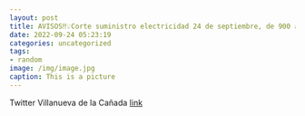 ```yaml
---
layout: post
title: AVISOS‼️💡Corte suministro electricidad 24 de septiembre, de 900 a 1100 h.Avda. La Rioja, 12 y 14Avda. Castilla y León, 18...
date: 2022-09-24 05:23:19
categories: uncategorized
tags:
- random
image: /img/image.jpg
caption: This is a picture
---
```

Twitter Villanueva de la Cañada [link](https://twitter.com/AytoVDLCanada/status/1573263816590237699)
